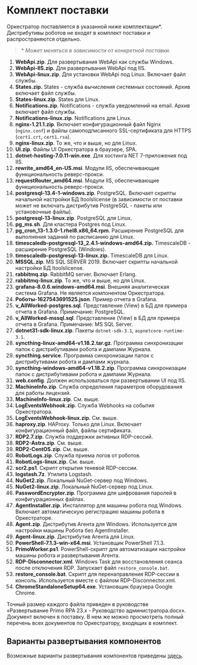 # Комплект поставки

Оркестратор поставляется в указанной ниже комплектации\*. Дистрибутивы роботов не входят в комплект поставки и распространяются отдельно. 

> \* *Может меняться в зависимости от конкретной поставки.*

1. **WebApi.zip**. Для развертывания WebApi как службы Windows.
1. **WebApi-IIS.zip**. Для развертывания WebApi под IIS.
1. **WebApi-linux.zip**. Для установки WebApi под Linux. Включает файл службы.
1. **States.zip.** States - служба вычисления системных состояний. Архив включает файл службы.
1. **States-linux.zip**. States для Linux.
1. **Notifications.zip**.	Notifications - служба уведомлений на email. Архив включает файл службы.
1. **Notifications-linux.zip**.	Notifications для Linux.
1. **nginx-1.21.1.zip**. Включает конфигурационный файл Nginx (`nginx.conf`) и файлы самоподписанного SSL-сертификата для HTTPS (`cert1.crt`, `cert1.rsa`).
1. **nginx-linux.zip**. То же, что и выше, но для Linux.
1. **UI.zip**. Файлы UI Оркестратора в браузере, SPA.
1. **dotnet-hosting-7.0.11-win.exe**. Для хостинга NET 7-приложения под IIS.
1. **rewrite_amd64_en-US.msi**. Модули IIS, обеспечивающие функциональность реверс-прокси.
1. **requestRouter_amd64.msi**. Модули IIS, обеспечивающие функциональность реверс-прокси.
1. **postgresql-13.4-1-windows.zip**. PostgreSQL. Включает скрипты начальной настройки БД ltoolslicense (в зависимости от поставки может не включать дистрибутив PostgreSQL - пакеты или установочные файлы).
1. **postgresql-13-linux.zip**. PostgreSQL для Linux. 
1. **pg_ms.sh**. Для кластера Postgres под Linux.
1. **pg_cron_13-1.3.0-1.rhel8.x86_64.rpm**. Расширение PostgreSQL для выполнения заданий по расписанию для Linux.
1. **timescaledb-postgresql-13_2.4.1-windows-amd64.zip.** TimescaleDB - расширение PostgreSQL (Windows).
1. **timescaledb-postgresql-13-linux.zip.** TimescaleDB для Linux.
1. **MSSQL.zip**. MS SQL SERVER 2019. Включает скрипты начальной настройки БД ltoolslicense.
1. **rabbitmq.zip**. RabbitMQ server. Включает Erlang.
1. **rabbitmq-linux.zip**. То же, что и выше, но для Linux.
1. **grafana-8.0.6.windows-amd64.msi**. Внешняя аналитическая система Grafana. Не является компонентом Оркестратора.
1. **Роботы-1627543691525.json**. Пример отчета в Grafana.
1. **v_AllWorked-postgres.sql**. Представление (View) в БД для примера отчета в Grafana. Примечание: PostgreSQL.
1. **v_AllWorked-mssql.sql**. Представление (View) в БД для примера отчета в Grafana. Примечание:	MS SQL Server.
1. **dotnet31-sdk-linux.zip**. Пакеты `dotnet-sdk-3.1`, `aspnetcore-runtime-3.1`.
1. **syncthing-linux-amd64-v1.18.2.tar.gz**. Программа синхронизации папок с дистрибутивами робота и дампами Журнала.
1. **syncthing.service**. Программа синхронизации папок с дистрибутивами робота и дампами журнала.
1. **syncthing-windows-amd64-v1.18.2.zip**. Программа синхронизации папок с дистрибутивами робота и дампами Журнала.
1. **web.config**. Должен использоваться при развертывании UI под IIS.
1. **MachineInfo.zip**. Служба определения параметров оборудования для работы лицензий.
1. **MachineInfo-linux.zip**. См. выше.
1. **LogEventsWebhook.zip**.	Служба Webhooks на события Оркестратора.
1. **LogEventsWebhook-linux.zip**. См. выше.
1. **haproxy.zip**. HAProxy. Только для Linux. Включает конфигурационный файл, файлы сертификата.
1. **RDP2.7.zip**. Служба поддержки активных RDP-сессий.
1. **RDP2-Astra.zip**. См. выше.
1. **RDP2-CentOS.zip**. См. выше.
1. **RobotLogs.zip**. Служба приема логов от роботов.
1. **RobotLogs-linux.zip**. См. выше.
1. **scr2.ps1**. Скрипт открытия теневой RDP-сессии.
1. **logstash.7z**. Утилита Logstash.
1. **NuGet2.zip**. Локальный NuGet-сервер под Windows.
1. **NuGet2-linux.zip**. Локальный NuGet-сервер под Linux.
1. **PasswordEncryptor.zip**. Программа для шифрования паролей в конфигурационных файлах.
1. **AgentInstaller.zip**. Инсталлятор для машины робота под Windows. Включает автоматическую регистрацию машины робота в Оркестраторе.
1. **Agent.zip**. Дистрибутив Агента для Windows. Используется для настройки машины Робота без AgentInstaller.
1. **Agent-linux.zip**. Дистрибутив Агента для Linux.
1. **PowerShell-7.1.3-win-x64.msi**. Установщик PowerShell 7.1.3.
1. **PrimoWorker.ps1**. PowerShell-скрипт для автоматизации настройки машины робота и развертывания Агента.
1. **RDP-Disconnector.xml**. Windows Task для восстановления сеанса после отключения RDP. Запускает файл `restore_console.bat`.
1. **restore_console.bat**. Скрипт для перенаправления RDP-сессии в консоль. Используется вместе с файлом RDP-Disconnector.xml.
1. **ChromeStandaloneSetup64.exe**. Установщик браузера Google Chrome.

Точный размер каждого файла приведен в руководстве «Развертывание Primo RPA 23.x - Руководство администратора.docx». Документ включен в поставку. В нем же можно просмотреть полный перечень всех документов по Оркестратору, входящих в комплект.

## Варианты развертывания компонентов

Возможные варианты развертывания компонентов приведены [здесь](https://docs.primo-rpa.ru/primo-rpa/orchestrator/deployment/component-deployment-options).

